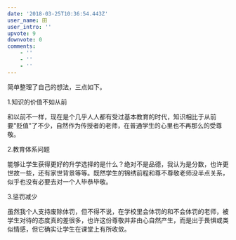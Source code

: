 ```yaml
---
date: '2018-03-25T10:36:54.443Z'
user_name: 田
user_intro: ''
upvote: 9
downvote: 0
comments:
    - ''
    - ''
    - ''
---
```


简单整理了自己的想法，三点如下。

  

1.知识的价值不如从前

和以前不一样，现在是个几乎人人都有受过基本教育的时代，知识相比于从前要"贬值"了不少，自然作为传授者的老师，在普通学生的心里也不再那么的受尊敬。

  

2.教育体系问题

能够让学生获得更好的升学选择的是什么？绝对不是品德，我认为是分数，也许更世故一些，还有家世背景等等。既然学生的锦绣前程和尊不尊敬老师没半点关系，似乎也没有必要去对一个人毕恭毕敬。

  

3.惩罚减少

虽然我个人支持废除体罚，但不得不说，在学校里会体罚的和不会体罚的老师，被学生对待的态度真的差很多，也许这份尊敬并非由心自然产生，而是出于畏惧或类似情感，但它确实让学生在课堂上有所收敛。
